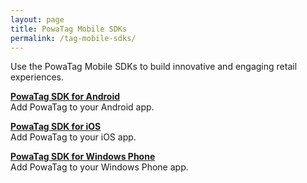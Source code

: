 ```yaml
---
layout: page
title: PowaTag Mobile SDKs
permalink: /tag-mobile-sdks/
---
```


Use the PowaTag Mobile SDKs to build innovative and engaging retail experiences.

**[PowaTag SDK for Android]({{site.baseurl}}/tag-mobile-sdks/android/)**<br />
Add PowaTag to your Android app.

**[PowaTag SDK for iOS]({{site.baseurl}}/tag-mobile-sdks/ios/)**<br />
Add PowaTag to your iOS app.

**[PowaTag SDK for Windows Phone]({{site.baseurl}}/tag-mobile-sdks/wp/)**<br />
Add PowaTag to your Windows Phone app.
